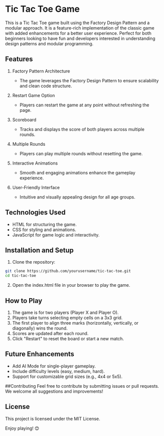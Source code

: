 # Tic Tac Toe Game
This is a Tic Tac Toe game built using the Factory Design Pattern and a modular approach. It is a feature-rich implementation of the classic game with added enhancements for a better user experience. Perfect for both beginners looking to have fun and developers interested in understanding design patterns and modular programming.

## Features
1. Factory Pattern Architecture

    - The game leverages the Factory Design Pattern to ensure scalability and clean code structure.
2. Restart Game Option

    - Players can restart the game at any point without refreshing the page.
3. Scoreboard

    - Tracks and displays the score of both players across multiple rounds.
4. Multiple Rounds

    - Players can play multiple rounds without resetting the game.
5. Interactive Animations

    - Smooth and engaging animations enhance the gameplay experience.
6. User-Friendly Interface

    - Intuitive and visually appealing design for all age groups.
  
## Technologies Used
- HTML for structuring the game.
- CSS for styling and animations.
- JavaScript for game logic and interactivity.
## Installation and Setup
1. Clone the repository:

```bash
git clone https://github.com/yourusername/tic-tac-toe.git
cd tic-tac-toe
```
2. Open the index.html file in your browser to play the game.

## How to Play
1. The game is for two players (Player X and Player O).
2. Players take turns selecting empty cells on a 3x3 grid.
3. The first player to align three marks (horizontally, vertically, or diagonally) wins the round.
4. Scores are updated after each round.
5. Click "Restart" to reset the board or start a new match.

## Future Enhancements
- Add AI Mode for single-player gameplay.
- Include difficulty levels (easy, medium, hard).
- Support for customizable grid sizes (e.g., 4x4 or 5x5).

##Contributing
Feel free to contribute by submitting issues or pull requests. We welcome all suggestions and improvements!

## License
This project is licensed under the MIT License.

Enjoy playing! 😊
